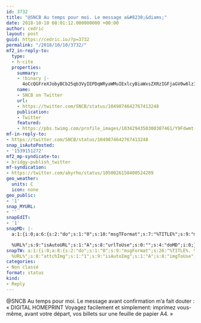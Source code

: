 ```yaml
---
id: 3732
title: "@SNCB Au temps pour moi. Le message a&#8230;&diams;"
date: 2018-10-10 08:01:12.000000000 +00:00
author: cedric
layout: post
guid: https://cedric.io/?p=3732
permalink: "/2018/10/10/3732/"
mf2_in-reply-to:
  type:
  - h-cite
  properties:
    summary:
    - !binary |-
      4oCcQGFreXJobyBCb25qb3VyIEPDqWRyaWMuIExlcyBiaWxsZXRzIGFjaGV0w6lzIG9ubGluZSBuZSBkb2l2ZW50IHBhcyDDqnRyZSBpbXByaW3DqXMuIExlcyBiaWxsZXRzIGFjaGV0w6lzIHZpYSBsJ2FwcCBzb250IHNvdXMgZm9ybWVzIGRlIFFSIGNvZGUgZGFucyBsJ29uZ2xldCAiTWVzIEJpbGxldHMiLiBQb3VyIGxlcyBiaWxsZXRzIGFjaGV0w6lzIHN1ciBsZSBzaXRlLCBpbCB5IGEgdW4gY29kZSBiYXJyZSBsaXNpYmxlIHBhciBsZXMgYWNjb21wYWduYXRldXJzwrd0cmljZXMuIF5Mb3Jlbnpv4oCd
    name:
    - SNCB on Twitter
    url:
    - https://twitter.com/SNCB/status/1049874642767413248
    publication:
    - Twitter
    featured:
    - https://pbs.twimg.com/profile_images/1034294350300307461/Y9Fdwmt-_400x400.jpg
mf-in-reply-to:
- https://twitter.com/SNCB/status/1049874642767413248
snap_isAutoPosted:
- '1539151272'
mf2_mp-syndicate-to:
- bridgy-publish_twitter
mf-syndication:
- https://twitter.com/akyrho/status/1050026158400524289
geo_weather:
  units: C
  icon: none
geo_public:
- '1'
snap_MYURL:
- ''
snapEdIT:
- '1'
snapMD: |-
  a:1:{i:0;a:6:{s:2:"do";s:1:"0";s:10:"msgTFormat";s:7:"%TITLE%";s:9:"msgFormat";s:19:"%FULLTEXT%

  %URL%";s:9:"isAutoURL";s:1:"A";s:8:"urlToUse";s:0:"";s:4:"doMD";i:0;}}"
snapTW: a:1:{i:0;a:8:{s:2:"do";s:1:"0";s:9:"msgFormat";s:26:"%TITLE%. %EXCERPT% -
  %URL%";s:8:"attchImg";s:1:"1";s:9:"isAutoImg";s:1:"A";s:8:"imgToUse";s:0:"";s:9:"isAutoURL";s:1:"A";s:8:"urlToUse";s:0:"";s:4:"doTW";i:0;}}
categories:
- Non classé
format: status
kind:
- Reply
---
```

@SNCB Au temps pour moi. Le message avant confirmation m’a fait douter : « DIGITAL HOMEPRINT Voyagez facilement et simplement: imprimez vous-même, avant votre départ, vos billets sur une feuille de papier A4. »